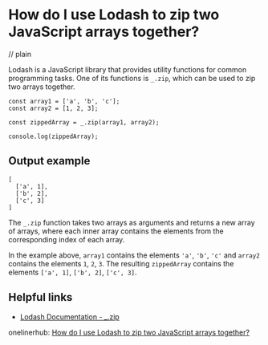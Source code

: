 # How do I use Lodash to zip two JavaScript arrays together?
// plain

Lodash is a JavaScript library that provides utility functions for common programming tasks. One of its functions is `_.zip`, which can be used to zip two arrays together.

```
const array1 = ['a', 'b', 'c'];
const array2 = [1, 2, 3];

const zippedArray = _.zip(array1, array2);

console.log(zippedArray);
```

## Output example

```
[
  ['a', 1],
  ['b', 2],
  ['c', 3]
]
```

The `_.zip` function takes two arrays as arguments and returns a new array of arrays, where each inner array contains the elements from the corresponding index of each array.

In the example above, `array1` contains the elements `'a'`, `'b'`, `'c'` and `array2` contains the elements `1`, `2`, `3`. The resulting `zippedArray` contains the elements `['a', 1]`, `['b', 2]`, `['c', 3]`.

## Helpful links
- [Lodash Documentation - _.zip](https://lodash.com/docs/4.17.15#zip)

onelinerhub: [How do I use Lodash to zip two JavaScript arrays together?](https://onelinerhub.com/javascript-lodash/how-do-i-use-lodash-to-zip-two-javascript-arrays-together)
